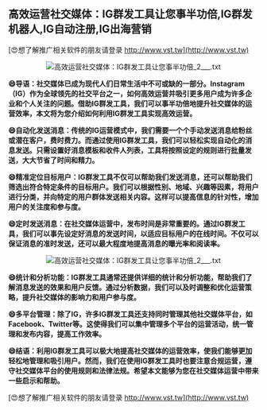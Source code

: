 ## **高效运营社交媒体：IG群发工具让您事半功倍,IG群发机器人,IG自动注册,IG出海营销**

[😍想了解推广相关软件的朋友请登录 http://www.vst.tw](http://www.vst.tw)

 <center><img src="https://vst.tw/MP4/tuiguang/png/5.png" alt="高效运营社交媒体：IG群发工具让您事半功倍_2___.txt"></center>

**😄导语：社交媒体已成为现代人们日常生活中不可或缺的一部分。Instagram（IG）作为全球领先的社交平台之一，如何高效运营并吸引更多用户成为许多企业和个人关注的问题。借助IG群发工具，我们可以事半功倍地提升社交媒体的运营效率，本文将为您介绍如何利用IG群发工具实现高效运营。**

**😄自动化发送消息：传统的IG运营模式中，我们需要一个个手动发送消息给粉丝或潜在客户，费时费力。而通过使用IG群发工具，我们可以轻松实现自动化的消息发送。只需设置好消息模板和收件人列表，工具将按照设定的规则进行批量发送，大大节省了时间和精力。**

**😄精准定位目标用户：IG群发工具不仅可以帮助我们发送消息，还可以帮助我们筛选出符合特定条件的目标用户。我们可以根据性别、地域、兴趣等因素，将用户进行分类，并向特定的用户群体发送相关内容。这样可以提高信息的针对性，增加用户的关注度和参与度。**

**😄定时发送消息：在社交媒体运营中，发布时间是非常重要的。通过IG群发工具，我们可以事先设定好消息的发送时间，以适应目标用户的在线时间。不仅可以保证消息的准时发送，还可以最大程度地提高消息的曝光率和阅读率。**

 <center><img src="https://vst.tw/MP4/tuiguang/png/7.png" alt="高效运营社交媒体：IG群发工具让您事半功倍_2___.txt"></center>

**😄统计和分析功能：IG群发工具通常还提供详细的统计和分析功能，帮助我们了解消息发送的效果和用户反馈。通过分析数据，我们可以及时调整和优化运营策略，提升社交媒体的影响力和用户参与度。**

**😄多平台管理：除了IG，许多IG群发工具还支持同时管理其他社交媒体平台，如Facebook、Twitter等。这使得我们可以集中管理多个平台的运营活动，统一管理和发布内容，提高工作效率。**

**😄结语：利用IG群发工具可以极大地提高社交媒体的运营效率，使我们能够更加轻松地管理和吸引用户。然而，我们在使用IG群发工具时也要注意合规运营，遵守社交媒体平台的使用规则和法律法规。希望本文能够为您在社交媒体运营中带来一些启示和帮助。**

[😍想了解推广相关软件的朋友请登录 http://www.vst.tw](http://www.vst.tw)



